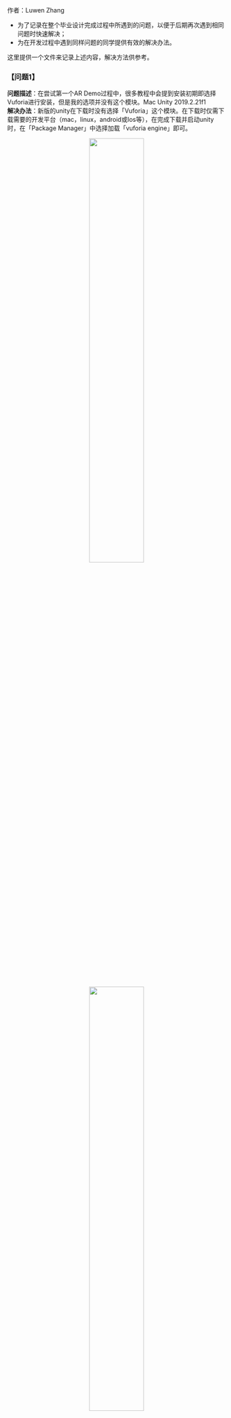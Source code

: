 作者：Luwen Zhang  
- 为了记录在整个毕业设计完成过程中所遇到的问题，以便于后期再次遇到相同问题时快速解决；
- 为在开发过程中遇到同样问题的同学提供有效的解决办法。
    
这里提供一个文件来记录上述内容，解决方法供参考。    

### 【问题1】  
**问题描述**：在尝试第一个AR Demo过程中，很多教程中会提到安装初期即选择Vuforia进行安装，但是我的选项并没有这个模块。Mac Unity 2019.2.21f1    
**解决办法**：新版的unity在下载时没有选择「Vuforia」这个模块。在下载时仅需下载需要的开发平台（mac，linux，android或Ios等），在完成下载并启动unity时，在「Package Manager」中选择加载「vuforia engine」即可。    

<div align=center><img src="https://github.com/clarazwen/ProgressReport/blob/master/ProblemsAndSolutions/ProblemPictures/Problem1_a.jpg" width="50%" height="50%"/></div>     
<div align=center><img src="https://github.com/clarazwen/ProgressReport/blob/master/ProblemsAndSolutions/ProblemPictures/Problem1_b.jpg" width="50%" height="50%"/></div>     

### 【问题2】  
**问题描述**：网上或是参考书中的内容在进行Vuforia完成第一个AR demo时都有提及到关于「XR setting」的修改,例如[Unity+Vuforia AR入门](https://www.jianshu.com/p/2fc8c986d57d) ,然而在我自己开发的过程中都没有找到这些设定修改的位置。    

<div align=center><img src="https://github.com/clarazwen/ProgressReport/blob/master/ProblemsAndSolutions/ProblemPictures/Problem2.jpg" width="50%" height="50%"/></div>     

**解决办法**：在学习了相关教程后,思考认为可能是当前unity 版本过新。曾经出现的问题已经都修复好，现在无需进行此类冗杂的操作，也可能是mac端无需进行这些操作。       
在跳过了各类教程中这部分的步骤后，直接进行接下来的操作（如建立AR Camera，导入ImageTarget等），再运行程序，发现并未报错。   


### 【问题3】  
**问题描述**：学习过程中了解到Vuforia主要使用各种「识别」的方式来实现AR效果，然而本毕业设计并不涉及到图像识别。  

**解决办法**：在b站[ARKit入门](https://www.bilibili.com/video/av77532231)，Youtube等浏览了很多的相关学习视频。vuforia更适合于识图展示模型，ARKit无需图像识别，可以直接在当前屏幕上显示模型并对其进行处理，更适合于本毕业设计这种家居测量与模型演示的功能[演示视频：HouseAR-基于ARKit的增强现实应用](https://www.bilibili.com/video/av36920062)。  
尽管已经花费了一些时间学习了Vuforia，但是为了提高本应用的适用性以及可开发性，决定更换使用ARKit以完成后续的工作。  

### 【问题4】  
*注：对于本问题出现的原因我尚未了解，以下解决办法仅针对本情况.*   
**问题描述**：在将本地文件使用git提交到远程仓库，以及初始化git时遇到了一些问题。 在生成ssh，复制ssh，关联仓库，登陆 git@github.com 账号后都没有问题，在进行push文件时，会出现git push 时出现「Connection closed by remote host」或「Connection reset by peer」。  
**解决办法**：
- 关于「Connection closed by remote host」的问题，很多网友解释可能是[对应问题：路由器的影响](https://segmentfault.com/q/1010000006743721/a-1020000006743912)，对于这一部分其实我不是非常理解。但是对于部分回答中提到的「全局代理」等，考虑到我的电脑没有任何路由器加速设备，若是网络有影响或被拦截的话仅可能是SSR的影响。    
- 此外，部分遇到同样问题的网友解释为是网络权限限制，开启公司VPN，调整为公司内网即可。  
- 最直接的解决办法是：在使用push上传代码时，关闭ssr；对于内网等问题，在关闭ssr之后，开启了GlobalProtect(BUPT VPN)。  
- [Connection closed by remote host的对应问题：网络劫持](https://blog.csdn.net/solo_ws/article/details/52484388)，按照其中的方法，在host中加入GitHub的IP。  
~~~ 
1.# 进入终端   
sudo vi /etc/hosts  
2.# 输入 password
3.# 进入hosts，按“i”，进入编辑模式，添加host
192.30.253.112 github.com
4.# control+c 退出编辑模式
5.# 输入 :wq ，保存退出#
~~~  
全部完成上述步骤后，再次输入`git push/pull origin master`即可成功完成了从git上pull代码以及push代码到仓库上。  

### 【问题5】   
**问题描述**：在转换为使用ARKit开发之后，使用苹果生态原生开发平台进行开发。在使用XCode的ARKit，并且将在模拟器上运行完成的代码运行到真机(IPad Pro)上时，遇到了以下问题。  
1. This device is running iOS 13.3 (17C54),which may not be supported by this version of Xcode.[问题及解决参考](https://www.jianshu.com/p/49784194c913)      
2. device is busy：preparing debugger support for iPhone.    
3. Development cannot be enabled while your device is locked.       
4. [iOS真机调试问题](https://www.jianshu.com/p/99c441070b22)「The maximum number of apps for free development profiles has been reached.」  

**解决办法**：  
1. 在https://github.com/iGhibli/iOS-DeviceSupport 找到对应版本的支持文件放到` /Applications/Xcode.app/Contents/Developer/Platforms/iPhoneOS.platform/DeviceSupport `目录下。    
2. 等待。或者重启XCode，并且在IPad上删除对应的apk，再次构建项目。    
3. 原因是电脑与Ipad尚未互相信任，在将Ipad连接到Mac时都需要选择「信任本台设备」。此外，在iPad端，进入`设置->通用->设备管理->开发者app->进入对应的app`进行验证，完成验证后即可正常运行。    
4. 苹果的免费App ID只能运行2个应用程序，连接iPad 打开`Xcode->Window->Devices`，删除非本次运行的程序或者在iPad直接卸载应用也可。  

### 【问题6】    
**问题描述**：在完成平面检测代码的过程中发现缺失PlaneNode这一个类的内容，尚未找到对应文件。      
**解决办法**：  
&#8195;因为在参考书籍的后面的学习中都会接着前面的开发继续，在解决了这一个问题之后才可以进行后续的问题。否则暂时使用其他的方式进行同样功能的实现，尚不了解会对未来的开发造成什么影响。      
&#8195;对于平面检测，在网上找了其他教程同样实现了该功能。在部分代码中找到了类似作用的文件，如Plane类等。    
&#8195;在不断的寻找中，在CodeForge上找到了一个比较接近的文件[提供了PlaneNode.h的工程](http://www.codeforge.cn/article/522070)。阅读了其工程内对应的ViewController.m文件，发现对于「添加锚点」这一实现方式基本一致。  
&#8195; **0308**补充：
关于PlaneNode类，不同的教程有不同的实现方式。但是大同小异，我找到的这个也不能完全替换，也要根据接口进行实际的修改才行。对于平面上锚点的更新与删除，主要分成   
~~~  
initWithPlaneAnchor;  
updateNodeWithPlaneAnchor;    
planeNodeWithAnchor;  
removePlaneNodeWithAnchor; 
~~~  
四个函数内容。按照可成功运行的工程文件，仿照完成上述四个功能函数即可，不必过分限制于同名文件。  

### 【问题7】  
iOS开发系列   
**问题描述**：The entitlements specified in your application’s Code Signing Entitlements file are invalid, not permitted, or do not match those specified in your provisioning profile. (0xE8008016).    
**解决办法**：[类似问题参考](https://www.jianshu.com/p/1ba52e347490)，但是我自己只是重启XCode再重新构建即可。


### 【问题8】  
iOS开发系列  
**问题描述**：[access] This app has crashed because it attempted to access privacy-sensitive data without a usage description.  The app's Info.plist must contain an NSCameraUsageDescription key with a string value explaining to the user how the app uses this data.  
**解决办法**：本问题出现在构建他人的工程文件时。同样是ARKit系列的项目代码，在下载到本地进行构建尝试时，需要在info.list文件中的Information Property List加入对应camera的权限。  

<div align=center><img src="https://github.com/clarazwen/ProgressReport/blob/master/Pictures/info.list_1.png" width="50%" height="50%"/></div>      

同时，还要在Required device capabilities中加入新的item-arkit。只有完成上述两个设置后，才可以成功运行他人的示例代码。  

### 【问题9】 
**问题描述**：对于在unity中使用ARKit的方式，也发现了一些教程中有提到关于unity和iOS原生代码的交互问题。  
如何在Unity中加入已经在iOS原生平台上完成的功能，在unity中使用arkit sdk并生成iOS应用文件，是接下来要解决的问题。  

### 【问题10】
**问题描述**：在目前的开发中，使用到的模型都是苹果官方或者样例代码文件中使用到的模型文件，部分模型文件为.scn。  
有一些教程中有提到使用3d Max导出.scn文件，这一部分还没有尝试。  
如果使用unity的话是否模型的格式可以放宽呢？  
需要解决的是：之前找到的家具模型库的模型文件是否可以使用，且是否可以通过别的建模软件导出为所需的文件。  

### 【问题11】
**问题描述**：Unity-ARKit-Plugin在asset store中不再支持  
**解决办法**：好像是因为unity现在比较推ARFoundation，也就是ARKit和ARCore的整合插件。网络上大部分教程中所提到的插件Unity-ARKit-Plugin在asset store中不再支持，只能在网络上找网盘下载了....如有哪位同学需要该package可以联系我。  

### 【问题12】  
**问题描述**：测试样例ARKitRemote运行起来非常的卡顿，界面刷新非常慢。  
**解决办法**：几乎已经卡到没办法有任何有效的操作了，只是可以运行，但是console还是输出了许多错误。   
<div align=center><img src="https://github.com/clarazwen/ProgressReport/blob/master/Pictures/TestPictures_Tutorial/screenshot_arkitremote_test1.jpg" width="50%" height="50%"/></div>   

以上这种远程的奇怪工程我不再试了，所以这些问题我也不准备解决了。解决本问题的方式是逃避问题。下方是在csdn博客上找到的其中一种解决办法，未尝试，供参考。  
<div align=center><img src="https://github.com/clarazwen/ProgressReport/blob/master/ProblemsAndSolutions/ProblemPictures/ARkitRemoteStuck.png" width="50%" height="50%"/></div>  

### 【问题13】  
**问题描述**：ARSession中arsession.Raycast()函数丢失  
**解决办法**：参考：[unity中的提问Foundation AR, ARSessionOrigin doesn't reconize the Raycast method?](https://forum.unity.com/threads/foundation-ar-arsessionorigin-doesnt-reconize-the-raycast-method.680296/#post-5324931)以及
[在教程作者的github上的issue中的问题ARSessionOrigin has no member Raycast](https://github.com/TheUnityWorkbench/tuw-arfoundation-demo/issues/1)  
package manager中有提供ARKit，ARFoundation等包。注意不同版本下有细微的差别，比如ARKit 3.0版本就没有Raycast函数了，只能降级回1.0.0进行操作。当然，同样的功能可以使用新版本中其他的函数进行替换。   

### 【问题14】  
**问题描述**：.max文件只能用3dmax打开，而且我的MacBook pro不能安装3DMax  
**解决办法**：已经让别人把我的小dell邮寄过来了...    

### 【问题15】  
**问题描述**：近期运行的工程文件太多，而免费的开发app ID只有十个，会报以下错。  
**解决办法**：见参考[iOS真机调试-Your maximum App ID limit has been reached. You may create up to 10 App IDs every 7 days](https://www.jianshu.com/p/3e0669c23a89)。所以，开发之前确认好要设定的参数，每一次使用同样的开发者名称即可。出现了这个问题就是使用曾经用了的bundle ID即可。  

### 【问题16】
**问题描述**：考虑到unity中对ui的设计有限制，之前考虑的是iOS和unity进行交互使用，本周尝试了一下。iOS和Unity的切换的确有很多教程，但是步骤特别的多，很多设置和调整我都不知道原因....现在还没有完全实现二者的结合。    
**解决办法**：向丑陋的界面屈服。为了不影响开发进度，还是先使用了Unity的一些ui。  
接下来还是要继续尝试整合。  
- [unity与原生iOS项目的整合（一）](https://blog.csdn.net/Elena_engineer/article/details/75969617)     
- [Unity导出的iOS工程进行整合，解决CPU占用过大问题](https://www.jianshu.com/p/36f374f3e5e2)      

### 【问题17】 
**问题描述**：目前检测的平面都是水平的，没有垂直平面。也就是说，目前只能放置一些床，椅子，花盆等物体，对于门等垂直放置的家具不能放置。  
**解决办法**：ARKit1.5开始支持垂直平面检测，目前已经可以识别竖直平面了。已完成测量功能。  
尝试AR foundation的功能。  

### 【问题18】  
**问题描述**：有一个问题是unity中的，就是不同模型现有的prefab不是非常的统一。其初始状态都是不一样的，可能床是正面对着你，椅子就是背面对着你。我在设置里调整了其rotation参数，但是没有修改。  
造成结果：在屏幕上滑动手指进行更改位置的时候，由于模型的xyz方向不一样，向上/向下滑动的手势并不能造成统一的结果。也就是说，我向右滑动手指，由于其有旋转角度，模型不一样向右划。  
同样的问题存在于其他的基本变换中，大部分情况没有问题，对于一些奇怪的prefab会有缩放效果不对等问题。  
**解决办法**：这个问题的根本原因就是我不了解unity的一些基本使用....*更新：由于Prefab区分为子物体和父物体的区别，有时候修改了当前的模型但只是修改了再这个场景中的状态，而没有修改父物体的状态，再次使用的使用会造成修改无效的感觉。解决办法就是：新建一个空白的GameObject，将调整好的prefab拖进去生成新的prefab。*    
但是对于不同物体的平移与旋转角度不对情况还应继续研究。  

### 【问题19】  
**问题描述**：在将摄像头对准墙壁或其他比较干净整洁（这也是我的错吗？）的平面时，往往无法识别到特征点，不能正常工作。  
**解释**：
<div align=center><img src="https://github.com/clarazwen/ProgressReport/blob/master/ProblemsAndSolutions/ProblemPictures/Problem19.png" width="50%" height="50%"/></div>   

这个事情可能不是我能解决的，只能尽量避开这种情况。  

### 【问题20】  
**问题描述**：在中期答辩中有提到的，关于放进来的模型位置不稳定。有的时候会跟随镜头抖动，最终飘向远方。但是有的时候又非常稳定。  
**解决办法**：只能控制变量来找出问题的原因，尽量避开这种情况。  

### 【问题21】   
**问题描述**：工程文件A的签名为A，工程文件B的签名为B。在将B导出的package放到A工程中合并的时候，会出现错误「apple mach -o linker(id) error」。  
**解决办法**：这个故事告诉我们，没事不要手欠随便改开发者名字。全程尽量使用一个名字，就算想改的规范一点，也要注意再合并之前将两个开发者签名改成一样的。导出包的时候如果多个过程的签名不一样的会出让人窒息的问题。  

## 开发过程中可能会踩的坑  

<div align=center><img src="https://github.com/clarazwen/ProgressReport/blob/master/Pictures/NameChanged.png" width="40%" height="40%"/></div>     

在正式版ARKit中，一些函数名称有修改，在后续若碰到这样的情况可以如此解决。   

~~~  
ARWorldTrackingSessionConfiguration->ARWorldTrackingConfiguration;  
ARSessionConfiguration->ARConfiguration;  
~~~    
